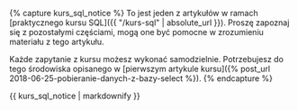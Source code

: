{% capture kurs_sql_notice %}
To jest jeden z artykułów w ramach [praktycznego kursu SQL]({{ "/kurs-sql" | absolute_url }}). Proszę zapoznaj się z pozostałymi częściami, mogą one być pomocne w zrozumieniu materiału z tego artykułu.

Każde zapytanie z kursu możesz wykonać samodzielnie. Potrzebujesz do tego środowiska opisanego w [pierwszym artykule kursu]({% post_url 2018-06-25-pobieranie-danych-z-bazy-select %}).
{% endcapture %}

<div class="notice--info">
  {{ kurs_sql_notice | markdownify }}
</div>
